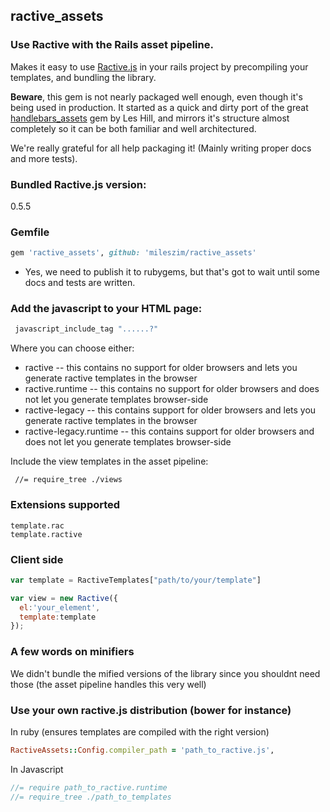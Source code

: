 ## ractive_assets
 
### Use Ractive with the Rails asset pipeline.

Makes it easy to use [Ractive.js](http://www.ractivejs.org/) in your rails project by precompiling your templates, and bundling the library.

**Beware**, this gem is not nearly packaged well enough, even though it's being used in production. It started as a quick and dirty port of the great [handlebars_assets](https://github.com/leshill/handlebars_assets) gem by Les Hill, and mirrors it's structure almost completely so it can be both familiar and well architectured.

We're really grateful for all help packaging it! (Mainly writing proper docs and more tests).

### Bundled Ractive.js version:
0.5.5

### Gemfile

```ruby
gem 'ractive_assets', github: 'mileszim/ractive_assets'
```

- Yes, we need to publish it to rubygems, but that's got to wait until some docs and tests are written.

### Add the javascript to your HTML page:

```ruby
 javascript_include_tag "......?"
```

Where you can choose either:
 * ractive -- this contains no support for older browsers and lets you generate ractive templates in the browser
 * ractive.runtime -- this contains no support for older browsers and does not let you generate templates browser-side
 * ractive-legacy -- this contains support for older browsers and lets you generate ractive templates in the browser
 * ractive-legacy.runtime -- this contains support for older browsers and does not let you generate templates browser-side


Include the view templates in the asset pipeline:
```javasript
 //= require_tree ./views
```

### Extensions supported

```
template.rac
template.ractive
```

### Client side

```javascript
var template = RactiveTemplates["path/to/your/template"]

var view = new Ractive({
  el:'your_element',
  template:template
});
```

### A few words on minifiers

We didn't bundle the mified versions of the library since you shouldnt need those (the asset pipeline handles this very well)

### Use your own ractive.js distribution (bower for instance)

In ruby (ensures templates are compiled with the right version) 
```ruby
RactiveAssets::Config.compiler_path = 'path_to_ractive.js',
```

In Javascript
```javascript
//= require path_to_ractive.runtime
//= require_tree ./path_to_templates
```
